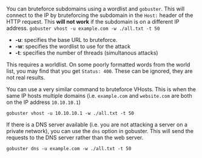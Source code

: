 You can bruteforce subdomains using a wordlist and `gobuster`. This will connect to the IP by bruteforcing the subdomain in the `Host:` header of the HTTP request. This **will not work** if the subdomain is on a different IP address.
`gobuster vhost -u example.com -w ./all.txt -t 50`

- **-u**: specifies the base URL to bruteforce.
- **-w**: specifies the wordlist to use for the attack
- **-t**: specifies the number of threads (simultanous attacks)

This requires a worldlist. On some poorly formatted words from the world list, you may find that you get `Status: 400`. These can be ignored, they are not real results.

You can use a very similar command to bruteforce VHosts. This is when the same IP hosts multiple domains (i.e. `example.com` and `website.com` are both on the IP address `10.10.10.1`)

`gobuster vhost -u 10.10.10.1 -w ./all.txt -t 50`

If there is a DNS server available (i.e. you are not attacking a server on a private network), you can use the `dns` option in gobuster. This will send the requests to the DNS server rather than the web server.

`gobuster dns -u example.com -w ./all.txt -t 50`